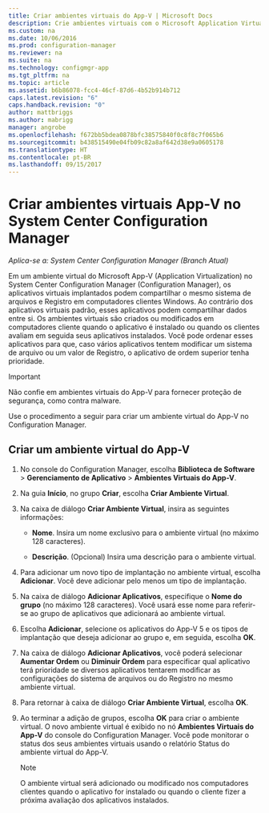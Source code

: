 ```yaml
---
title: Criar ambientes virtuais do App-V | Microsoft Docs
description: Crie ambientes virtuais com o Microsoft Application Virtualization para que os aplicativos possam compartilhar dados entre si.
ms.custom: na
ms.date: 10/06/2016
ms.prod: configuration-manager
ms.reviewer: na
ms.suite: na
ms.technology: configmgr-app
ms.tgt_pltfrm: na
ms.topic: article
ms.assetid: b6b86078-fcc4-46cf-87d6-4b52b914b712
caps.latest.revision: "6"
caps.handback.revision: "0"
author: mattbriggs
ms.author: mabrigg
manager: angrobe
ms.openlocfilehash: f672bb5bdea0878bfc38575840f0c8f8c7f065b6
ms.sourcegitcommit: b438515490e04fb09c82a8af642d38e9a0605178
ms.translationtype: HT
ms.contentlocale: pt-BR
ms.lasthandoff: 09/15/2017
---
```

# <a name="create-app-v-virtual-environments-in-system-center-configuration-manager"></a>Criar ambientes virtuais App-V no System Center Configuration Manager

*Aplica-se a: System Center Configuration Manager (Branch Atual)*

Em um ambiente virtual do Microsoft App-V (Application Virtualization) no System Center Configuration Manager (Configuration Manager), os aplicativos virtuais implantados podem compartilhar o mesmo sistema de arquivos e Registro em computadores clientes Windows. Ao contrário dos aplicativos virtuais padrão, esses aplicativos podem compartilhar dados entre si. Os ambientes virtuais são criados ou modificados em computadores cliente quando o aplicativo é instalado ou quando os clientes avaliam em seguida seus aplicativos instalados. Você pode ordenar esses aplicativos para que, caso vários aplicativos tentem modificar um sistema de arquivo ou um valor de Registro, o aplicativo de ordem superior tenha prioridade.  

> [!IMPORTANT]  
>  Não confie em ambientes virtuais do App-V para fornecer proteção de segurança, como contra malware.  

 Use o procedimento a seguir para criar um ambiente virtual do App-V no Configuration Manager.  

## <a name="create-an-app-v-virtual-environment"></a>Criar um ambiente virtual do App-V  

1.  No console do Configuration Manager, escolha **Biblioteca de Software** > **Gerenciamento de Aplicativo** > **Ambientes Virtuais do App-V**.  

3.  Na guia **Início**, no grupo **Criar**, escolha **Criar Ambiente Virtual**.  

4.  Na caixa de diálogo **Criar Ambiente Virtual**, insira as seguintes informações:  

    -   **Nome**.  Insira um nome exclusivo para o ambiente virtual (no máximo 128 caracteres).  

    -   **Descrição**. (Opcional) Insira uma descrição para o ambiente virtual.  

5.  Para adicionar um novo tipo de implantação no ambiente virtual, escolha **Adicionar**. Você deve adicionar pelo menos um tipo de implantação.  

6.  Na caixa de diálogo **Adicionar Aplicativos**, especifique o **Nome do grupo** (no máximo 128 caracteres). Você usará esse nome para referir-se ao grupo de aplicativos que adicionará ao ambiente virtual.  

7.  Escolha **Adicionar**, selecione os aplicativos do App-V 5 e os tipos de implantação que deseja adicionar ao grupo e, em seguida, escolha **OK**.  

8.  Na caixa de diálogo **Adicionar Aplicativos**, você poderá selecionar **Aumentar Ordem** ou **Diminuir Ordem** para especificar qual aplicativo terá prioridade se diversos aplicativos tentarem modificar as configurações do sistema de arquivos ou do Registro no mesmo ambiente virtual.  

9. Para retornar à caixa de diálogo **Criar Ambiente Virtual**, escolha **OK**.  

10. Ao terminar a adição de grupos, escolha **OK** para criar o ambiente virtual. O novo ambiente virtual é exibido no nó **Ambientes Virtuais do App-V** do console do Configuration Manager. Você pode monitorar o status dos seus ambientes virtuais usando o relatório Status do ambiente virtual do App-V.  

    > [!NOTE]  
    >  O ambiente virtual será adicionado ou modificado nos computadores clientes quando o aplicativo for instalado ou quando o cliente fizer a próxima avaliação dos aplicativos instalados.  
